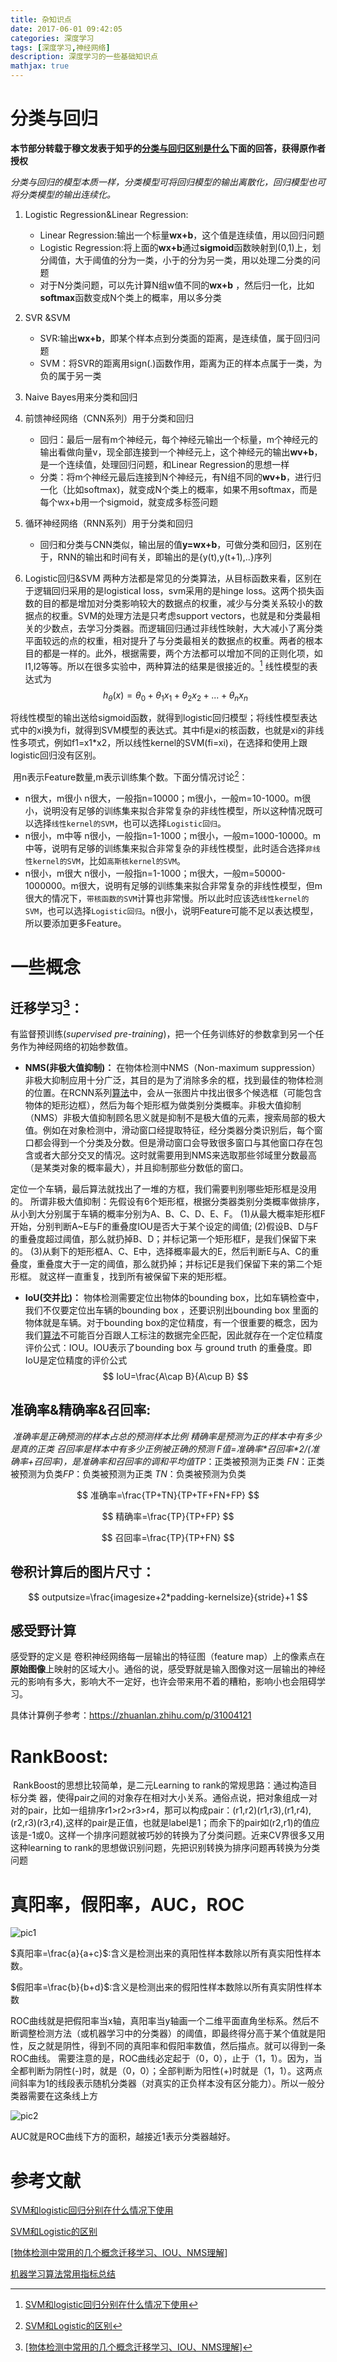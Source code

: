 ```yaml
---
title: 杂知识点
date: 2017-06-01 09:42:05
categories: 深度学习
tags: [深度学习,神经网络]
description: 深度学习的一些基础知识点
mathjax: true
---
```


# 分类与回归

**本节部分转载于穆文发表于知乎的[分类与回归区别是什么](https://www.zhihu.com/question/21329754/answer/151216012)下面的回答，获得原作者授权**

*分类与回归的模型本质一样，分类模型可将回归模型的输出离散化，回归模型也可将分类模型的输出连续化。*

1. Logistic Regression&Linear Regression:
   + Linear Regression:输出一个标量**wx+b**，这个值是连续值，用以回归问题
   + Logistic Regression:将上面的**wx+b**通过**sigmoid**函数映射到(0,1)上，划分阈值，大于阈值的分为一类，小于的分为另一类，用以处理二分类的问题
   + 对于N分类问题，可以先计算N组w值不同的**wx+b** ，然后归一化，比如**softmax**函数变成N个类上的概率，用以多分类

2. SVR &SVM
   + SVR:输出**wx+b**，即某个样本点到分类面的距离，是连续值，属于回归问题
   + SVM：将SVR的距离用sign(.)函数作用，距离为正的样本点属于一类，为负的属于另一类

3. Naive Bayes用来分类和回归

4. 前馈神经网络（CNN系列）用于分类和回归
   + 回归：最后一层有m个神经元，每个神经元输出一个标量，m个神经元的输出看做向量v，现全部连接到一个神经元上，这个神经元的输出**wv+b**，是一个连续值，处理回归问题，和Linear Regression的思想一样
   + 分类：将m个神经元最后连接到N个神经元，有N组不同的**wv+b**，进行归一化（比如softmax)，就变成N个类上的概率，如果不用softmax，而是每个wx+b用一个sigmoid，就变成多标签问题

5. 循环神经网络（RNN系列）用于分类和回归
   + 回归和分类与CNN类似，输出层的值**y=wx+b**，可做分类和回归，区别在于，RNN的输出和时间有关，即输出的是{y(t),y(t+1),..}序列

6. Logistic回归&SVM
    两种方法都是常见的分类算法，从目标函数来看，区别在于逻辑回归采用的是logistical loss，svm采用的是hinge loss。这两个损失函数的目的都是增加对分类影响较大的数据点的权重，减少与分类关系较小的数据点的权重。SVM的处理方法是只考虑support vectors，也就是和分类最相关的少数点，去学习分类器。而逻辑回归通过非线性映射，大大减小了离分类平面较远的点的权重，相对提升了与分类最相关的数据点的权重。两者的根本目的都是一样的。此外，根据需要，两个方法都可以增加不同的正则化项，如l1,l2等等。所以在很多实验中，两种算法的结果是很接近的。[^1]
    线性模型的表达式为
$$
h_\theta(x)=\theta_0+\theta_1x_1+\theta_2x_2+...+\theta_nx_n
$$

​	将线性模型的输出送给sigmoid函数，就得到logistic回归模型；将线性模型表达式中的xi换为fi，就得到SVM模型的表达式。其中fi是xi的核函数，也就是xi的非线性多项式，例如f1=x1*x2，所以线性kernel的SVM(fi=xi)，在选择和使用上跟logistic回归没有区别。

​	用n表示Feature数量,m表示训练集个数。下面分情况讨论[^2]：
- n很大，m很小
  n很大，一般指n=10000；m很小，一般m=10-1000。m很小，说明没有足够的训练集来拟合非常复杂的非线性模型，所以这种情况既可以选择`线性kernel的SVM`，也可以选择`Logistic回归`。
- n很小，m中等 
  n很小，一般指n=1-1000；m很小，一般m=1000-10000。m中等，说明有足够的训练集来拟合非常复杂的非线性模型，此时适合选择`非线性kernel的SVM`，比如`高斯核kernel的SVM`。
- n很小，m很大
  n很小，一般指n=1-1000；m很大，一般m=50000-1000000。m很大，说明有足够的训练集来拟合非常复杂的非线性模型，但m很大的情况下，`带核函数的SVM`计算也非常慢。所以此时应该选`线性kernel的SVM`，也可以选择`Logistic回归`。n很小，说明Feature可能不足以表达模型，所以要添加更多Feature。



# 一些概念

## 迁移学习[^3]：

有监督预训练(*supervised pre-training*)，把一个任务训练好的参数拿到另一个任务作为神经网络的初始参数值。

+ **NMS(非极大值抑制)：**
在物体检测中NMS（Non-maximum suppression）非极大抑制应用十分广泛，其目的是为了消除多余的框，找到最佳的物体检测的位置。在RCNN系列[算法](http://lib.csdn.net/base/datastructure)中，会从一张图片中找出很多个候选框（可能包含物体的矩形边框），然后为每个矩形框为做类别分类概率。非极大值抑制（NMS）非极大值抑制顾名思义就是抑制不是极大值的元素，搜索局部的极大值。例如在对象检测中，滑动窗口经提取特征，经分类器分类识别后，每个窗口都会得到一个分类及分数。但是滑动窗口会导致很多窗口与其他窗口存在包含或者大部分交叉的情况。这时就需要用到NMS来选取那些邻域里分数最高（是某类对象的概率最大），并且抑制那些分数低的窗口。

定位一个车辆，最后算法就找出了一堆的方框，我们需要判别哪些矩形框是没用的。 所谓非极大值抑制：先假设有6个矩形框，根据分类器类别分类概率做排序，从小到大分别属于车辆的概率分别为A、B、C、D、E、F。
(1)从最大概率矩形框F开始，分别判断A~E与F的重叠度IOU是否大于某个设定的阈值;
(2)假设B、D与F的重叠度超过阈值，那么就扔掉B、D；并标记第一个矩形框F，是我们保留下来的。
(3)从剩下的矩形框A、C、E中，选择概率最大的E，然后判断E与A、C的重叠度，重叠度大于一定的阈值，那么就扔掉；并标记E是我们保留下来的第二个矩形框。
就这样一直重复，找到所有被保留下来的矩形框。

+ **IoU(交并比)：**
物体检测需要定位出物体的bounding box，比如车辆检查中，我们不仅要定位出车辆的bounding box ，还要识别出bounding box 里面的物体就是车辆。对于bounding box的定位精度，有一个很重要的概念，因为我们[算法](http://lib.csdn.net/base/datastructure)不可能百分百跟人工标注的数据完全匹配，因此就存在一个定位精度评价公式：IOU。IOU表示了bounding box 与 ground truth 的重叠度。即IoU是定位精度的评价公式
$$
IoU=\frac{A\cap B}{A\cup B}
$$

## 准确率&精确率&召回率:
​	_准确率是正确预测的样本占总的预测样本比例_
​	*精确率是预测为正的样本中有多少是真的正类*
​	*召回率是样本中有多少正例被正确的预测*
​	_F值=准确率\*召回率\*2/(准确率+召回率)，是准确率和召回率的调和平均值_
​*TP*：正类被预测为正类
​*FN*：正类被预测为负类
​*FP*：负类被预测为正类
​*TN*：负类被预测为负类

$$
准确率=\frac{TP+TN}{TP+TF+FN+FP}
$$

$$
精确率=\frac{TP}{TP+FP}
$$

$$
召回率=\frac{TP}{TP+FN}
$$

## 卷积计算后的图片尺寸：

$$
outputsize=\frac{imagesize+2*padding-kernelsize}{stride}+1
$$

## 感受野计算

感受野的定义是 卷积神经网络每一层输出的特征图（feature map）上的像素点在**原始图像**上映射的区域大小。通俗的说，感受野就是输入图像对这一层输出的神经元的影响有多大，影响大不一定好，也许会带来用不着的糟粕，影响小也会阻碍学习。

具体计算例子参考：https://zhuanlan.zhihu.com/p/31004121

# RankBoost:

​	RankBoost的思想比较简单，是二元Learning to rank的常规思路：通过构造目标分类	器，使得pair之间的对象存在相对大小关系。通俗点说，把对象组成一对对的pair，比如一组排序r1>r2>r3>r4，那可以构成pair：(r1,r2)(r1,r3),(r1,r4),(r2,r3)(r3,r4),这样的pair是正值，也就是label是1；而余下的pair如(r2,r1)的值应该是-1或0。这样一个排序问题就被巧妙的转换为了分类问题。近来CV界很多又用这种learning to rank的思想做识别问题，先把识别转换为排序问题再转换为分类问题



# 真阳率，假阳率，AUC，ROC

![pic1](http://img.blog.csdn.net/20150919111349931)

$真阳率=\frac{a}{a+c}$:含义是检测出来的真阳性样本数除以所有真实阳性样本数。

$假阳率=\frac{b}{b+d}$:含义是检测出来的假阳性样本数除以所有真实阴性样本数

ROC曲线就是把假阳率当x轴，真阳率当y轴画一个二维平面直角坐标系。然后不断调整检测方法（或机器学习中的分类器）的阈值，即最终得分高于某个值就是阳性，反之就是阴性，得到不同的真阳率和假阳率数值，然后描点。就可以得到一条ROC曲线。 
需要注意的是，ROC曲线必定起于（0，0），止于（1，1）。因为，当全都判断为阴性(-)时，就是（0，0）；全部判断为阳性(+)时就是（1，1）。这两点间斜率为1的线段表示随机分类器（对真实的正负样本没有区分能力）。所以一般分类器需要在这条线上方

![pic2](http://img.blog.csdn.net/20150919114145488)

AUC就是ROC曲线下方的面积，越接近1表示分类器越好。

# 参考文献

[^1]: [SVM和logistic回归分别在什么情况下使用](https://www.zhihu.com/question/21704547/answer/20293255)
[^2]: [SVM和Logistic的区别](http://blog.csdn.net/ybdesire/article/details/54143481)
[^3]: [[物体检测中常用的几个概念迁移学习、IOU、NMS理解](http://blog.csdn.net/zhang_shuai12/article/details/52716952)]

[SVM和logistic回归分别在什么情况下使用](https://www.zhihu.com/question/21704547/answer/20293255)

[SVM和Logistic的区别](http://blog.csdn.net/ybdesire/article/details/54143481)

[[物体检测中常用的几个概念迁移学习、IOU、NMS理解](http://blog.csdn.net/zhang_shuai12/article/details/52716952)]

[机器学习算法常用指标总结](http://www.cnblogs.com/maybe2030/p/5375175.html)



